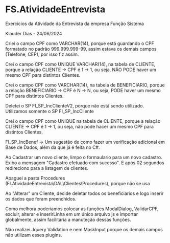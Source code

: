 # FS.AtividadeEntrevista
Exercícios da Atividade da Entrevista da empresa Função Sistema


Klauder Dias - 24/06/2024

Criei o campo CPF como VARCHAR(14), porque está guardando o CPF formatado no padrão 999.999.999-99, assim estava os demais campos (Telefone, CEP), por isso fiz assim.

Crei o campo CPF como UNIQUE VARCHAR(14), na tabela de CLIENTE, porque a relação CLIENTE -> CPF é 1 -> 1, ou seja, NÃO PODE haver um mesmo CPF para distintos Clientes.

Crei o campo CPF como VARCHAR(14), na tabela de BENEFICIARIO, porque a relação BENEFICIARIO -> CPF é N -> N, ou seja, PODE haver um mesmo CPF para distintos Clientes.

Deletei o SP FI_SP_IncClienteV2, porque não está sendo utilizado. Utilizamos somente o SP FI_SP_IncCliente

Crei o campo CPF como UNIQUE na tabela de CLIENTE, porque a relação CLIENTE -> CPF é 1 -> 1, ou seja, não pode hacer um mesmo CPF para distintos Clientes.

FI_SP_IncBenef -> Um sugestão de como fazer um verificação adicional em Base de Dados, além da que já é feita no C#.

Ao Cadastrar um novo cliente, limpo o formaulario para um novo cadastro. Exibo a mensagem "Cadastro efetuado com sucesso". E após 02 segundos redireciono para a listagem de clientes.

Apaguei a pasta Procedures (FI.AtividadeEntrevista\DAL\Clientes\Procedures\), porque não se usa

Ao "Alterar" um Cliente, decide deletar todos os beneficiarios e logo inserir os dados que foram preenchidos.

Como melhora poderiamos colocar as funções ModalDialog, ValidarCPF, excluir, alterar e inserirLinha em um único arquivo js e importar globalmente, assim facilitaria
a manuteção dessas funções.

Não realizei Jquery Validation e nem MaskInput porque os demais campos não utilizam esses plugins.
